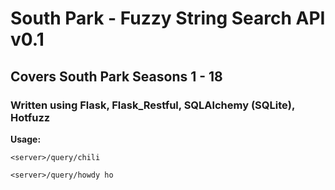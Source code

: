 # South Park - Fuzzy String Search API v0.1
## Covers South Park Seasons 1 - 18

### Written using Flask, Flask_Restful, SQLAlchemy (SQLite), Hotfuzz

**Usage:**

`<server>/query/chili`

`<server>/query/howdy ho`


